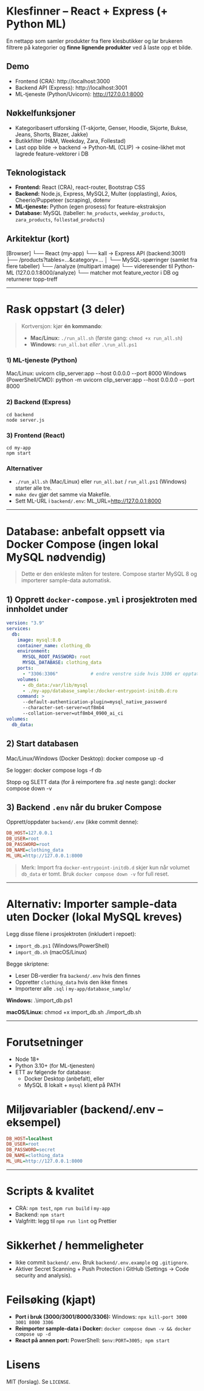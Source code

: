 # Klesfinner – React + Express (+ Python ML)

En nettapp som samler produkter fra flere klesbutikker og lar brukeren
filtrere på kategorier og **finne lignende produkter** ved å laste opp et bilde.

## Demo
- Frontend (CRA): http://localhost:3000
- Backend API (Express): http://localhost:3001
- ML-tjeneste (Python/Uvicorn): http://127.0.0.1:8000

## Nøkkelfunksjoner
- Kategoribasert utforsking (T-skjorte, Genser, Hoodie, Skjorte, Bukse, Jeans, Shorts, Blazer, Jakke)
- Butikkfilter (H&M, Weekday, Zara, Follestad)
- Last opp bilde → backend → Python-ML (CLIP) → cosine-likhet mot lagrede feature-vektorer i DB

## Teknologistack
- **Frontend:** React (CRA), react-router, Bootstrap CSS
- **Backend:** Node.js, Express, MySQL2, Multer (opplasting), Axios, Cheerio/Puppeteer (scraping), dotenv
- **ML-tjeneste:** Python (egen prosess) for feature-ekstraksjon
- **Database:** MySQL (tabeller: `hm_products`, `weekday_products`, `zara_products`, `follestad_products`)

## Arkitektur (kort)
[Browser]
   └── React (my-app)
         └── kall → Express API (backend:3001)
                   ├── /products?tables=...&category=...
                   │      └── MySQL-spørringer (samlet fra flere tabeller)
                   └── /analyze  (multipart image)
                          └── videresender til Python-ML (127.0.0.1:8000/analyze)
                                 └── matcher mot feature_vector i DB og returnerer topp-treff

--------------------------------------------------------------------------------

# Rask oppstart (3 deler)

> Kortversjon: kjør **én kommando**:
> - **Mac/Linux:** `./run_all.sh`  (første gang: `chmod +x run_all.sh`)
> - **Windows:** `run_all.bat` *eller* `.\run_all.ps1`

### 1) ML-tjeneste (Python)
Mac/Linux:
    uvicorn clip_server:app --host 0.0.0.0 --port 8000
Windows (PowerShell/CMD):
    python -m uvicorn clip_server:app --host 0.0.0.0 --port 8000

### 2) Backend (Express)
    cd backend
    node server.js

### 3) Frontend (React)
    cd my-app
    npm start

### Alternativer
- `./run_all.sh` (Mac/Linux) eller `run_all.bat` / `run_all.ps1` (Windows) starter alle tre.
- `make dev` gjør det samme via Makefile.
- Sett ML-URL i `backend/.env`:
    ML_URL=http://127.0.0.1:8000

--------------------------------------------------------------------------------

# Database: anbefalt oppsett via Docker Compose (ingen lokal MySQL nødvendig)

> Dette er den enkleste måten for testere. Compose starter MySQL 8 og importerer sample-data automatisk.

## 1) Opprett `docker-compose.yml` i prosjektroten med innholdet under
```yaml
version: "3.9"
services:
  db:
    image: mysql:8.0
    container_name: clothing_db
    environment:
      MYSQL_ROOT_PASSWORD: root
      MYSQL_DATABASE: clothing_data
    ports:
      - "3306:3306"            # endre venstre side hvis 3306 er opptatt
    volumes:
      - db_data:/var/lib/mysql
      - ./my-app/database_sample:/docker-entrypoint-initdb.d:ro
    command: >
      --default-authentication-plugin=mysql_native_password
      --character-set-server=utf8mb4
      --collation-server=utf8mb4_0900_ai_ci
volumes:
  db_data:
```

## 2) Start databasen
Mac/Linux/Windows (Docker Desktop):
    docker compose up -d

Se logger:
    docker compose logs -f db

Stopp og SLETT data (for å reimportere fra .sql neste gang):
    docker compose down -v

## 3) Backend `.env` når du bruker Compose
Opprett/oppdater `backend/.env` (ikke commit denne):
```ini
DB_HOST=127.0.0.1
DB_USER=root
DB_PASSWORD=root
DB_NAME=clothing_data
ML_URL=http://127.0.0.1:8000
```

> Merk: Import fra `docker-entrypoint-initdb.d` skjer kun når volumet `db_data` er tomt. Bruk `docker compose down -v` for full reset.

--------------------------------------------------------------------------------

# Alternativ: Importer sample-data uten Docker (lokal MySQL kreves)

Legg disse filene i prosjektroten (inkludert i repoet):
- `import_db.ps1` (Windows/PowerShell)
- `import_db.sh` (macOS/Linux)

Begge skriptene:
- Leser DB-verdier fra `backend/.env` hvis den finnes
- Oppretter `clothing_data` hvis den ikke finnes
- Importerer alle `.sql` i `my-app/database_sample/`

**Windows:**
    .\import_db.ps1

**macOS/Linux:**
    chmod +x import_db.sh
    ./import_db.sh

--------------------------------------------------------------------------------

# Forutsetninger
- Node 18+
- Python 3.10+ (for ML-tjenesten)
- ETT av følgende for database:
  - Docker Desktop (anbefalt), eller
  - MySQL 8 lokalt + `mysql` klient på PATH

# Miljøvariabler (backend/.env – eksempel)
```ini
DB_HOST=localhost
DB_USER=root
DB_PASSWORD=secret
DB_NAME=clothing_data
ML_URL=http://127.0.0.1:8000
```

--------------------------------------------------------------------------------

# Scripts & kvalitet
- CRA: `npm test`, `npm run build` i `my-app`
- Backend: `npm start`
- Valgfritt: legg til `npm run lint` og Prettier

# Sikkerhet / hemmeligheter
- Ikke commit `backend/.env`. Bruk `backend/.env.example` og `.gitignore`.
- Aktiver Secret Scanning + Push Protection i GitHub (Settings → Code security and analysis).

# Feilsøking (kjapt)
- **Port i bruk (3000/3001/8000/3306):** Windows: `npx kill-port 3000 3001 8000 3306`
- **Reimporter sample-data i Docker:** `docker compose down -v && docker compose up -d`
- **React på annen port:** PowerShell: `$env:PORT=3005; npm start`

# Lisens
MIT (forslag). Se `LICENSE`.
